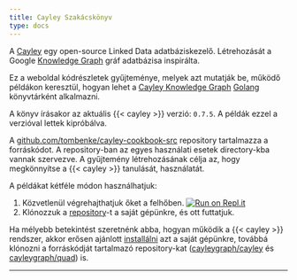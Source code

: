 ```yaml
---
title: Cayley Szakácskönyv
type: docs
---
```


A [Cayley](https://github.com/cayleygraph/cayley) egy open-source Linked Data adatbáziskezelő.
Létrehozását a Google [Knowledge Graph](https://en.wikipedia.org/wiki/Knowledge_Graph) gráf adatbázisa inspirálta.

Ez a weboldal kódrészletek gyűjteménye, melyek azt mutatják be, működő példákon keresztül, hogyan lehet a
[Cayley Knowledge Graph](https://github.com/cayleygraph/cayley) [Golang](https://golang.org/) könyvtárként alkalmazni.

A könyv írásakor az aktuális {{< cayley >}} verzió: `0.7.5`. A példák ezzel a verzióval lettek kipróbálva.

A [github.com/tombenke/cayley-cookbook-src](https://github.com/tombenke/cayley-cookbook-src/tree/master)
repository tartalmazza a forráskódot. A repository-ban az egyes használati esetek directory-kba vannak szervezve.
A gyűjtemény létrehozásának célja az, hogy megkönnyítse a {{< cayley >}} tanulását, használatát.

A példákat kétféle módon használhatjuk:
1. Közvetlenül végrehajthatjuk őket a felhőben.
[![Run on Repl.it](https://repl.it/badge/github/tombenke/cayley-cookbook-src)](https://repl.it/github/tombenke/cayley-cookbook-src)
2. Klónozzuk a [repository](https://github.com/tombenke/cayley-cookbook-src/tree/master)-t a saját gépünkre, és ott futtatjuk.

Ha mélyebb betekintést szeretnénk abba, hogyan működik a {{< cayley >}} rendszer, akkor erősen ajánlott [installálni](https://cayley.gitbook.io/cayley/installation) azt a saját gépünkre, továbbá klónozni a forráskódját tartalmazó repository-kat ([cayleygraph/cayley](https://github.com/cayleygraph/cayley/) és [cayleygraph/quad](https://github.com/cayleygraph/quad/)) is.

<hr />
